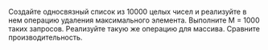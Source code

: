 Создайте односвязный список из 10000 целых чисел и реализуйте в нем операцию удаления максимального элемента. 
Выполните M = 1000 таких запросов.
Реализуйте такую же операцию для массива. Сравните производительность.

